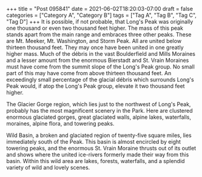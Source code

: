+++
title = "Post 095841"
date = 2021-06-02T18:20:03-07:00
draft = false
categories = ["Category A", "Category B"]
tags = ["Tag A", "Tag B", "Tag C", "Tag D"]
+++
It is possible, if not probable, that Long's Peak was originally one thousand or even two thousand feet higher. The mass of this peak stands apart from the main range and embraces three other peaks. These are Mt. Meeker, Mt. Washington, and Storm Peak. All are united below thirteen thousand feet. They may once have been united in one greatly higher mass. Much of the débris in the vast Boulderfield and Mills Moraines and a lesser amount from the enormous Bierstadt and St. Vrain Moraines must have come from the summit slope of the Long's Peak group. No small part of this may have come from above thirteen thousand feet. An exceedingly small percentage of the glacial débris which surrounds Long's Peak would, if atop the Long's Peak group, elevate it two thousand feet higher.

The Glacier Gorge region, which lies just to the northwest of Long's Peak, probably has the most magnificent scenery in the Park. Here are clustered enormous glaciated gorges, great glaciated walls, alpine lakes, waterfalls, moraines, alpine flora, and towering peaks.

Wild Basin, a broken and glaciated region of twenty-five square miles, lies immediately south of the Peak. This basin is almost encircled by eight towering peaks, and the enormous St. Vrain Moraine thrusts out of its outlet and shows where the united ice-rivers formerly made their way from this basin. Within this wild area are lakes, forests, waterfalls, and a splendid variety of wild and lovely scenes.
